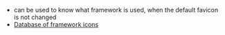 - can be used to know what framework is used, when the default favicon is not changed
- [Database of framework icons](https://wiki.owasp.org/index.php/OWASP_favicon_database)
